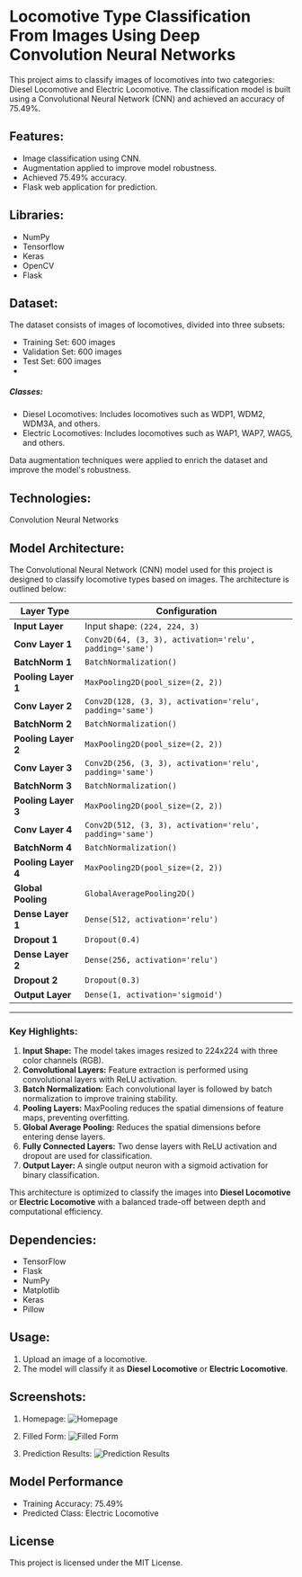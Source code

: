 # Locomotive Type Classification From Images Using Deep Convolution Neural Networks
This project aims to classify images of locomotives into two categories: Diesel Locomotive and Electric Locomotive. 
The classification model is built using a Convolutional Neural Network (CNN) and achieved an accuracy of 75.49%.

## Features:
- Image classification using CNN.
- Augmentation applied to improve model robustness.
- Achieved 75.49% accuracy.
- Flask web application for prediction.

## Libraries:
- NumPy
- Tensorflow
- Keras
- OpenCV
- Flask

## Dataset:
The dataset consists of images of locomotives, divided into three subsets:
- Training Set: 600 images
- Validation Set: 600 images
- Test Set: 600 images
- 
##### Classes:
- Diesel Locomotives: Includes locomotives such as WDP1, WDM2, WDM3A, and others.
- Electric Locomotives: Includes locomotives such as WAP1, WAP7, WAG5, and others.

Data augmentation techniques were applied to enrich the dataset and improve the model's robustness.

## Technologies:
Convolution Neural Networks

## Model Architecture:
The Convolutional Neural Network (CNN) model used for this project is designed to classify locomotive types based on images. The architecture is outlined below:

| **Layer Type**          | **Configuration**                                 |
|--------------------------|--------------------------------------------------|
| **Input Layer**          | Input shape: `(224, 224, 3)`                     |
| **Conv Layer 1**         | `Conv2D(64, (3, 3), activation='relu', padding='same')` |
| **BatchNorm 1**          | `BatchNormalization()`                           |
| **Pooling Layer 1**      | `MaxPooling2D(pool_size=(2, 2))`                 |
| **Conv Layer 2**         | `Conv2D(128, (3, 3), activation='relu', padding='same')` |
| **BatchNorm 2**          | `BatchNormalization()`                           |
| **Pooling Layer 2**      | `MaxPooling2D(pool_size=(2, 2))`                 |
| **Conv Layer 3**         | `Conv2D(256, (3, 3), activation='relu', padding='same')` |
| **BatchNorm 3**          | `BatchNormalization()`                           |
| **Pooling Layer 3**      | `MaxPooling2D(pool_size=(2, 2))`                 |
| **Conv Layer 4**         | `Conv2D(512, (3, 3), activation='relu', padding='same')` |
| **BatchNorm 4**          | `BatchNormalization()`                           |
| **Pooling Layer 4**      | `MaxPooling2D(pool_size=(2, 2))`                 |
| **Global Pooling**       | `GlobalAveragePooling2D()`                       |
| **Dense Layer 1**        | `Dense(512, activation='relu')`                  |
| **Dropout 1**            | `Dropout(0.4)`                                   |
| **Dense Layer 2**        | `Dense(256, activation='relu')`                  |
| **Dropout 2**            | `Dropout(0.3)`                                   |
| **Output Layer**         | `Dense(1, activation='sigmoid')`                 |

---

### Key Highlights:
1. **Input Shape:** The model takes images resized to 224x224 with three color channels (RGB).
2. **Convolutional Layers:** Feature extraction is performed using convolutional layers with ReLU activation.
3. **Batch Normalization:** Each convolutional layer is followed by batch normalization to improve training stability.
4. **Pooling Layers:** MaxPooling reduces the spatial dimensions of feature maps, preventing overfitting.
5. **Global Average Pooling:** Reduces the spatial dimensions before entering dense layers.
6. **Fully Connected Layers:** Two dense layers with ReLU activation and dropout are used for classification.
7. **Output Layer:** A single output neuron with a sigmoid activation for binary classification.

This architecture is optimized to classify the images into **Diesel Locomotive** or **Electric Locomotive** with a balanced trade-off between depth and computational efficiency.

## Dependencies:
- TensorFlow
- Flask
- NumPy
- Matplotlib
- Keras
- Pillow

## Usage:
1. Upload an image of a locomotive.
2. The model will classify it as **Diesel Locomotive** or **Electric Locomotive**.

## Screenshots:
1. Homepage:
![Homepage](Screenshot_11-4-2025_2206_127.0.0.1)

2. Filled Form:
![Filled Form](Screenshot_11-4-2025_22130_127.0.0.1)

3. Prediction Results:
![Prediction Results](Locomotive-Type-Classification-from-Images-Using-Deep-Convolutional-Neural-Networks/Screenshot_11-4-2025_22147_127.0.0.1.jpeg)

## Model Performance
- Training Accuracy: 75.49%
- Predicted Class: Electric Locomotive

## License
This project is licensed under the MIT License.
